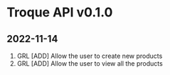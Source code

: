 # Troque API v0.1.0

## 2022-11-14
1. GRL [ADD] Allow the user to create new products
2. GRL [ADD] Allow the user to view all the products
